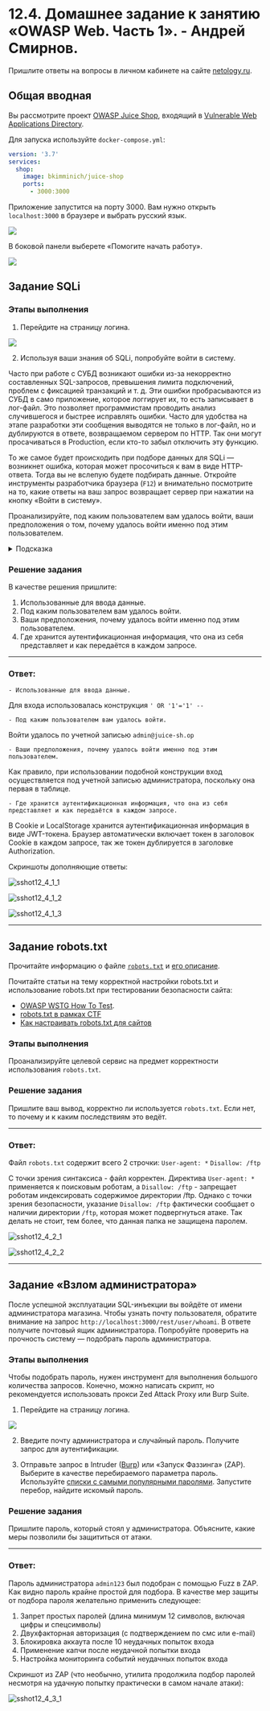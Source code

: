 # 12.4. Домашнее задание к занятию «OWASP Web. Часть 1». - Андрей Смирнов.

Пришлите ответы на вопросы в личном кабинете на сайте [netology.ru](https://netology.ru).

## Общая вводная

Вы рассмотрите проект [OWASP Juice Shop](https://owasp.org/www-project-juice-shop/), входящий в [Vulnerable Web Applications Directory](https://owasp.org/www-project-vulnerable-web-applications-directory/).

Для запуска иcпользуйте `docker-compose.yml`:

```yaml
version: '3.7'
services:
  shop:
    image: bkimminich/juice-shop
    ports:
      - 3000:3000
```

Приложение запустится на порту 3000. Вам нужно открыть `localhost:3000` в браузере и выбрать русский язык.

![](pic/startup.png)

В боковой панели выберете «Помогите начать работу».

![](pic/guide.png)

## Задание SQLi

### Этапы выполнения

1. Перейдите на страницу логина.

![](pic/login.png)

2. Используя ваши знания об SQLi, попробуйте войти в систему.

Часто при работе с СУБД возникают ошибки из-за некорректно составленных SQL-запросов, превышения лимита подключений, проблем с фиксацией транзакций и т. д. Эти ошибки пробрасываются из СУБД в само приложение, которое логгирует их, то есть записывает в лог-файл. Это позволяет программистам проводить анализ случившегося и быстрее исправлять ошибки. Часто для удобства на этапе разработки эти сообщения выводятся не только в лог-файл, но и дублируются в ответе, возвращаемом сервером по HTTP. Так они могут просачиваться в Production, если кто-то забыл отключить эту функцию.

То же самое будет происходить при подборе данных для SQLi — возникнет ошибка, которая может просочиться к вам в виде HTTP-ответа. Тогда вы не вслепую будете подбирать данные. Откройте инструменты разработчика браузера (`F12`) и внимательно посмотрите на то, какие ответы на ваш запрос возвращает сервер при нажатии на кнопку «Войти в систему».

Проанализируйте, под каким пользователем вам удалось войти, ваши предположения о том, почему удалось войти именно под этим пользователем.

<details>
<summary>Подсказка</summary>

Для этого нужно:
1. Проверить хранилища — Cookie, LocalStorage, SessionStorage — на предмет хранения аутентификационной информации.
2. Посмотреть на данные, передаваемые в запросах — Headers.
3. Посмотреть на данные, возвращаемые в ответах после аутентификации.
</details>

### Решение задания

В качестве решения пришлите:
1. Использованные для ввода данные.
2. Под каким пользователем вам удалось войти.
3. Ваши предположения, почему удалось войти именно под этим пользователем.
4. Где хранится аутентификационная информация, что она из себя представляет и как передаётся в каждом запросе.



----


### Ответ:

	- Использованные для ввода данные.

Для входа использовалась конструкция `' OR '1'='1' --`


	- Под каким пользователем вам удалось войти. 

Войти удалось по учетной записью `admin@juice-sh.op`


	- Ваши предположения, почему удалось войти именно под этим пользователем.

Как правило, при использовании подобной конструкции вход осуществляется под учетной записью администратора, поскольку она первая в таблице.


	- Где хранится аутентификационная информация, что она из себя представляет и как передаётся в каждом запросе.

В Cookie и LocalStorage хранится аутентификационная информация в виде JWT-токена. Браузер автоматически включает токен в заголовок Cookiе в каждом запросе, так же токен дублируется в заголовке Authorization.


Скриншоты дополняющие ответы:

![sshot12_4_1_1](img/12_4_1-1.jpg)


![sshot12_4_1_2](img/12_4_1-2.jpg)


![sshot12_4_1_3](img/12_4_1-3.jpg)


----


## Задание robots.txt

Прочитайте информацию о файле [`robots.txt`](https://developers.google.com/search/docs/advanced/robots/intro?hl=ru) и [его описание](https://developers.google.com/search/docs/advanced/robots/robots_txt?hl=ru).

Почитайте статьи на тему корректной настройки robots.txt и использование robots.txt при тестировании безопасности сайта:
* [OWASP WSTG How To Test](https://owasp.org/www-project-web-security-testing-guide/latest/4-Web_Application_Security_Testing/01-Information_Gathering/03-Review_Webserver_Metafiles_for_Information_Leakage).
* [robots.txt в рамках CTF](https://kmb.cybber.ru/web/robots/main.html)
* [Как настраивать robots.txt для сайтов](https://www.calltouch.ru/blog/pravilnaya-nastrojka-robots-txt-podrobnoe-rukovodstvo/)
  
### Этапы выполнения

Проанализируйте целевой сервис на предмет корректности использования `robots.txt`.

### Решение задания

Пришлите ваш вывод, корректно ли используется `robots.txt`. Если нет, то почему и к каким последствиям это ведёт.



----


### Ответ:

Файл `robots.txt` содержит всего 2 строчки: 
`User-agent: *`
`Disallow: /ftp`


С точки зрения синтаксиса - файл корректен. Директива `User-agent: *` применяется к поисковым роботам, а `Disallow: /ftp` - запрещает роботам индексировать содержимое директории /ftp.
Однако с точки зрения безопасности, указание `Disallow: /ftp` фактически сообщает о наличии директории `/ftp`, которая может подвергнуться атаке. Так делать не стоит, тем более, что данная папка не защищена паролем.


![sshot12_4_2_1](img/12_4_2-1.jpg)


![sshot12_4_2_2](img/12_4_2-2.jpg)


----


## Задание «Взлом администратора»

После успешной эксплуатации SQL-инъекции вы войдёте от имени администратора магазина. Чтобы узнать почту пользователя, обратите внимание на запрос `http://localhost:3000/rest/user/whoami`. В ответе получите почтовый ящик администратора. Попробуйте проверить на прочность систему — подобрать пароль администратора.

### Этапы выполнения 

Чтобы подобрать пароль, нужен инструмент для выполнения большого количества запросов. Конечно, можно написать скрипт, но рекомендуется использовать прокси Zed Attack Proxy или Burp Suite. 

1. Перейдите на страницу логина.

![](pic/login.png)

2. Введите почту администратора и случайный пароль. Получите запрос для аутентификации.

3. Отправьте запрос в Intruder ([Burp](https://portswigger.net/burp/documentation/desktop/tools/intruder)) или «Запуск Фаззинга» (ZAP). Выберите в качестве перебираемого параметра пароль. Используйте [списки с самыми популярными паролями](https://github.com/danielmiessler/SecLists/blob/master/Passwords/Common-Credentials/100k-most-used-passwords-NCSC.txt).
Запустите перебор, найдите искомый пароль.

### Решение задания

Пришлите пароль, который стоял у администратора. Объясните, какие меры позволили бы защититься от атаки.



----


### Ответ:


Пароль администратора `admin123` был подобран с помощью Fuzz в ZAP. Как видно пароль крайне простой для подбора. В качестве мер защиты от подбора пароля желательно применить следующее:

1. Запрет простых паролей (длина минимум 12 символов, включая цифры и спецсимволы)
2. Двухфакторная авторизация (с подтверждением по смс или e-mail)
3. Блокировка аккаута после 10 неудачных попыток входа
4. Применение капчи после неудачной попытки входа
5. Настройка мониторинга событий неудачных попыток входа 

Скриншот из ZAP (что необычно, утилита продолжила подбор паролей несмотря на удачную попытку практически в самом начале атаки):

![sshot12_4_3_1](img/12_4_3-1.jpg)